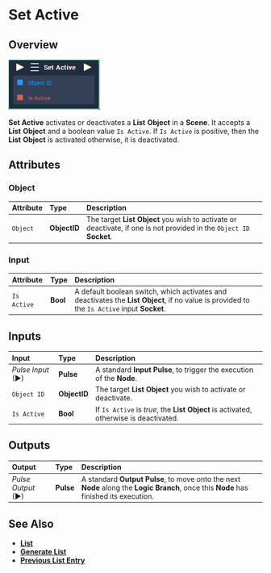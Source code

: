 # Set Active

## Overview

![The Set Active Node.](../../../.gitbook/assets/set-active.PNG)

**Set Active** activates or deactivates a **List** **Object** in a **Scene**. It accepts a **List** **Object** and a boolean value `Is Active`. If `Is Active` is positive, then the **List** **Object** is activated otherwise, it is deactivated.

## Attributes

### Object

| Attribute | Type | Description |
| :--- | :--- | :--- |
| `Object` | **ObjectID** | The target **List** **Object** you wish to activate or deactivate, if one is not provided in the `Object ID` **Socket**. |

### Input

| Attribute | Type | Description |
| :--- | :--- | :--- |
| `Is Active` | **Bool** | A default boolean switch, which activates and deactivates the **List** **Object**, if no value is provided to the `Is Active` input **Socket**. |

## Inputs

| Input | Type | Description |
| :--- | :--- | :--- |
| _Pulse Input_ \(►\) | **Pulse** | A standard **Input Pulse**, to trigger the execution of the **Node**. |
| `Object ID` | **ObjectID** | The target **List** **Object** you wish to activate or deactivate. |
| `Is Active` | **Bool** | If `Is Active` is _true_, the **List** **Object** is activated, otherwise is deactivated. |

## Outputs

| Output | Type | Description |
| :--- | :--- | :--- |
| _Pulse Output_ \(►\) | **Pulse** | A standard **Output Pulse**, to move onto the next **Node** along the **Logic Branch**, once this **Node** has finished its execution. |

## See Also

* [**List**](https://github.com/cgi-studio-gmbh/incari-doc/tree/23ca004175ebe8c81ae3d4d6a0095a826c8d5f9a/getting-started/scene-objects/list-widget.md)
* [**Generate List**](generate-list.md)
* [**Previous List Entry**](previous-list-entry.md)

